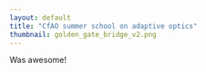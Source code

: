 ```yaml
---
layout: default
title: "CfAO summer school on adaptive optics"
thumbnail: golden_gate_bridge_v2.png
---
```


Was awesome!
